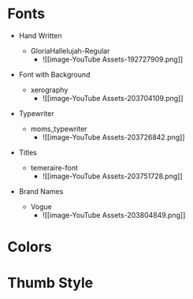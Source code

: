 
# Fonts

- Hand Written
	- GloriaHallelujah-Regular
		- ![[image-YouTube Assets-192727909.png]]

- Font with Background
	- xerography
		- ![[image-YouTube Assets-203704109.png]]

- Typewriter
	- moms_typewriter
		- ![[image-YouTube Assets-203726842.png]]

- Titles
	- temeraire-font
		- ![[image-YouTube Assets-203751728.png]]

- Brand Names
	- Vogue
		- ![[image-YouTube Assets-203804849.png]]

# Colors



# Thumb Style